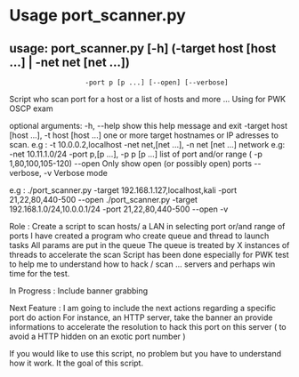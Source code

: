 # Usage port_scanner.py
##
## usage: port_scanner.py [-h] (-target host [host ...] | -net net [net ...])
                       -port p [p ...] [--open] [--verbose]

Script who scan port for a host or a list of hosts and more ...
Using for PWK OSCP exam

optional arguments:
  -h, --help            show this help message and exit
  -target host [host ...], -t host [host ...]
                        one or more target hostnames or IP adresses to scan.
                        e.g : -t 10.0.0.2,localhost
  -net net,[net ...], -n net [net ...]
                        network e.g: -net 10.11.1.0/24
  -port p,[p ...], -p p [p ...]
                        list of port and/or range ( -p 1,80,100,105-120)
  --open                Only show open (or possibly open) ports
  --verbose, -v         Verbose mode

e.g : ./port_scanner.py -target 192.168.1.127,localhost,kali -port 21,22,80,440-500 --open
      ./port_scanner.py -target 192.168.1.0/24,10.0.0.1/24 -port 21,22,80,440-500 --open -v

Role :  Create a script to scan hosts/ a LAN in selecting port or/and range of ports
        I have created a program who create queue and thread to launch tasks
        All params are put in the queue 
        The queue is treated by X instances of threads to accelerate the scan
        Script has been done especially for PWK test to help me to understand how to hack / scan ... servers 
        and perhaps win time for the test. 
    
In Progress : Include banner grabbing

Next Feature :  I am going to include the next actions regarding a specific port 
                do action 
                For instance, an HTTP server, take the banner an provide informations 
                to accelerate the resolution to hack this port on this server
                ( to avoid a HTTP hidden on an exotic port number )

If you would like to use this script, no problem but you have to understand how it work.
It the goal of this script.
